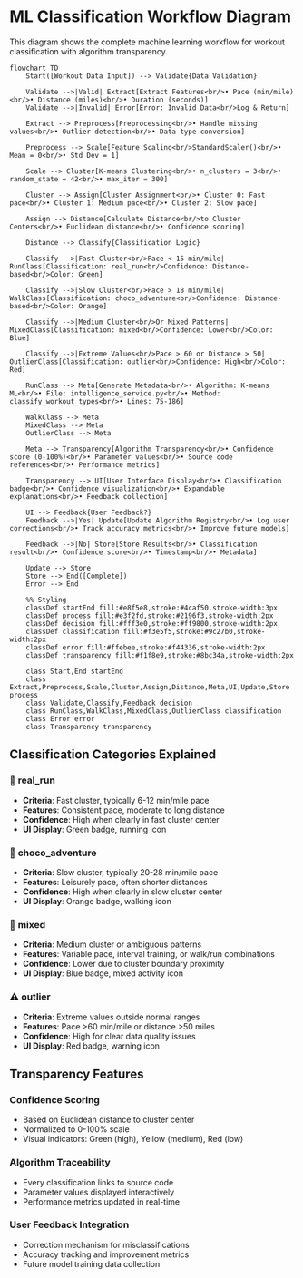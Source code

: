 # ML Classification Workflow Diagram

This diagram shows the complete machine learning workflow for workout classification with algorithm transparency.

```mermaid
flowchart TD
    Start([Workout Data Input]) --> Validate{Data Validation}
    
    Validate -->|Valid| Extract[Extract Features<br/>• Pace (min/mile)<br/>• Distance (miles)<br/>• Duration (seconds)]
    Validate -->|Invalid| Error[Error: Invalid Data<br/>Log & Return]
    
    Extract --> Preprocess[Preprocessing<br/>• Handle missing values<br/>• Outlier detection<br/>• Data type conversion]
    
    Preprocess --> Scale[Feature Scaling<br/>StandardScaler()<br/>• Mean = 0<br/>• Std Dev = 1]
    
    Scale --> Cluster[K-means Clustering<br/>• n_clusters = 3<br/>• random_state = 42<br/>• max_iter = 300]
    
    Cluster --> Assign[Cluster Assignment<br/>• Cluster 0: Fast pace<br/>• Cluster 1: Medium pace<br/>• Cluster 2: Slow pace]
    
    Assign --> Distance[Calculate Distance<br/>to Cluster Centers<br/>• Euclidean distance<br/>• Confidence scoring]
    
    Distance --> Classify{Classification Logic}
    
    Classify -->|Fast Cluster<br/>Pace < 15 min/mile| RunClass[Classification: real_run<br/>Confidence: Distance-based<br/>Color: Green]
    
    Classify -->|Slow Cluster<br/>Pace > 18 min/mile| WalkClass[Classification: choco_adventure<br/>Confidence: Distance-based<br/>Color: Orange]
    
    Classify -->|Medium Cluster<br/>Or Mixed Patterns| MixedClass[Classification: mixed<br/>Confidence: Lower<br/>Color: Blue]
    
    Classify -->|Extreme Values<br/>Pace > 60 or Distance > 50| OutlierClass[Classification: outlier<br/>Confidence: High<br/>Color: Red]
    
    RunClass --> Meta[Generate Metadata<br/>• Algorithm: K-means ML<br/>• File: intelligence_service.py<br/>• Method: classify_workout_types<br/>• Lines: 75-186]
    
    WalkClass --> Meta
    MixedClass --> Meta
    OutlierClass --> Meta
    
    Meta --> Transparency[Algorithm Transparency<br/>• Confidence score (0-100%)<br/>• Parameter values<br/>• Source code references<br/>• Performance metrics]
    
    Transparency --> UI[User Interface Display<br/>• Classification badge<br/>• Confidence visualization<br/>• Expandable explanations<br/>• Feedback collection]
    
    UI --> Feedback{User Feedback?}
    Feedback -->|Yes| Update[Update Algorithm Registry<br/>• Log user corrections<br/>• Track accuracy metrics<br/>• Improve future models]
    
    Feedback -->|No| Store[Store Results<br/>• Classification result<br/>• Confidence score<br/>• Timestamp<br/>• Metadata]
    
    Update --> Store
    Store --> End([Complete])
    Error --> End
    
    %% Styling
    classDef startEnd fill:#e8f5e8,stroke:#4caf50,stroke-width:3px
    classDef process fill:#e3f2fd,stroke:#2196f3,stroke-width:2px
    classDef decision fill:#fff3e0,stroke:#ff9800,stroke-width:2px
    classDef classification fill:#f3e5f5,stroke:#9c27b0,stroke-width:2px
    classDef error fill:#ffebee,stroke:#f44336,stroke-width:2px
    classDef transparency fill:#f1f8e9,stroke:#8bc34a,stroke-width:2px
    
    class Start,End startEnd
    class Extract,Preprocess,Scale,Cluster,Assign,Distance,Meta,UI,Update,Store process
    class Validate,Classify,Feedback decision
    class RunClass,WalkClass,MixedClass,OutlierClass classification
    class Error error
    class Transparency transparency
```

## Classification Categories Explained

### 🏃 **real_run**
- **Criteria**: Fast cluster, typically 6-12 min/mile pace
- **Features**: Consistent pace, moderate to long distance
- **Confidence**: High when clearly in fast cluster center
- **UI Display**: Green badge, running icon

### 🚶 **choco_adventure** 
- **Criteria**: Slow cluster, typically 20-28 min/mile pace
- **Features**: Leisurely pace, often shorter distances
- **Confidence**: High when clearly in slow cluster center  
- **UI Display**: Orange badge, walking icon

### 🔄 **mixed**
- **Criteria**: Medium cluster or ambiguous patterns
- **Features**: Variable pace, interval training, or walk/run combinations
- **Confidence**: Lower due to cluster boundary proximity
- **UI Display**: Blue badge, mixed activity icon

### ⚠️ **outlier**
- **Criteria**: Extreme values outside normal ranges
- **Features**: Pace >60 min/mile or distance >50 miles
- **Confidence**: High for clear data quality issues
- **UI Display**: Red badge, warning icon

## Transparency Features

### **Confidence Scoring**
- Based on Euclidean distance to cluster center
- Normalized to 0-100% scale
- Visual indicators: Green (high), Yellow (medium), Red (low)

### **Algorithm Traceability**  
- Every classification links to source code
- Parameter values displayed interactively
- Performance metrics updated in real-time

### **User Feedback Integration**
- Correction mechanism for misclassifications
- Accuracy tracking and improvement metrics
- Future model training data collection